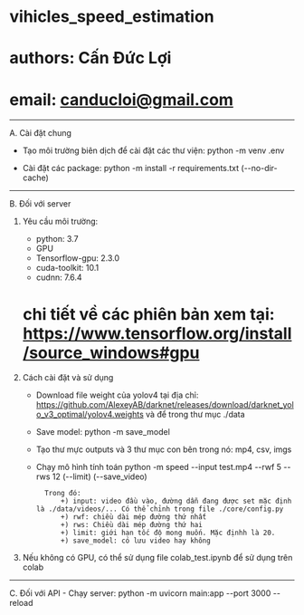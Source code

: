 # vihicles_speed_estimation
# authors: Cấn Đức Lợi
# email: canducloi@gmail.com

---------------------------------------------------------------------------------------
A. Cài đặt chung
- Tạo môi trường biên dịch để cài đặt các thư viện:
            python -m venv .env

- Cài đặt các package:
        python -m install -r requirements.txt (--no-dir-cache)

---------------------------------------------------------------------------------------
B. Đối với server
1. Yêu cầu môi trường:
    - python: 3.7
    - GPU
    - Tensorflow-gpu: 2.3.0
    - cuda-toolkit: 10.1
    - cudnn: 7.6.4
    # chi tiết về các phiên bản xem tại: https://www.tensorflow.org/install/source_windows#gpu

2. Cách cài đặt và sử dụng
    - Download file weight của yolov4 tại địa chỉ:
            https://github.com/AlexeyAB/darknet/releases/download/darknet_yolo_v3_optimal/yolov4.weights
        và để trong thư mục ./data 

    - Save model: 
            python -m save_model

    - Tạo thư mực outputs và 3 thư mục con bên trong nó: mp4, csv, imgs 

    - Chạy mô hình tính toán
            python -m speed --input test.mp4 --rwf 5 --rws 12 (--limit) (--save_video)

            Trong đó:
                +) input: video đầu vào, đường dẫn đang được set mặc định là ./data/videos/... Có thể chỉnh trong file ./core/config.py
                +) rwf: chiều dài mép đường thứ nhất
                +) rws: Chiều dài mép đường thứ hai
                +) limit: giới hạn tốc độ mong muốn. Mặc địnhh là 20.
                +) save_model: có lưu video hay không

3. Nếu không có GPU, có thể sử dụng file colab_test.ipynb để sử dụng trên colab
---------------------------------------------------------------------------------------

C. Đối với API
    - Chạy server: python -m uvicorn main:app --port 3000 --reload

